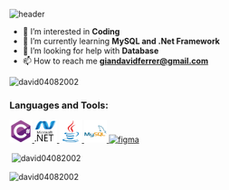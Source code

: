 ![header](https://capsule-render.vercel.app/api?type=waving&color=0:EEFF00,100:a82da8&height=400&section=header&text=Hello,%20I'm%20David&fontSize=50&animation=fadeIn)

- 👀 I’m interested in **Coding**
- 🌱 I’m currently learning **MySQL and .Net Framework**
- 🤝 I’m looking for help with **Database**
- 📫 How to reach me **giandavidferrer@gmail.com**

<p align="left"> <img src="https://komarev.com/ghpvc/?username=david04082002&label=Profile%20views&color=0e75b6&style=flat" alt="david04082002" /> </p>

<h3 align="left">Languages and Tools:</h3>
<p align="left"> <a href="https://www.w3schools.com/cs/" target="_blank" rel="noreferrer"> 
<img src="https://raw.githubusercontent.com/devicons/devicon/master/icons/csharp/csharp-original.svg" alt="csharp" width="40" height="40"/> </a> 
<a href="https://dotnet.microsoft.com/" target="_blank" rel="noreferrer"> <img src="https://raw.githubusercontent.com/devicons/devicon/master/icons/dot-net/dot-net-original-wordmark.svg" alt="dotnet" width="40" height="40"/> </a>  <a href="https://www.java.com" target="_blank" rel="noreferrer"> <img src="https://raw.githubusercontent.com/devicons/devicon/master/icons/java/java-original.svg" alt="java" width="40" height="40"/> </a> <a href="https://www.mysql.com/" target="_blank" rel="noreferrer"> <img src="https://raw.githubusercontent.com/devicons/devicon/master/icons/mysql/mysql-original-wordmark.svg" alt="mysql" width="40" height="40"/><a href="https://www.figma.com/" target="_blank" rel="noreferrer"> <img src="https://www.vectorlogo.zone/logos/figma/figma-icon.svg" alt="figma" width="40" height="40"/> </a>

<p>&nbsp;<img align="center" src="https://github-readme-stats.vercel.app/api?username=david04082002&show_icons=true&locale=en" alt="david04082002" /></p>

<p><img align="center" src="https://github-readme-streak-stats.herokuapp.com/?user=david04082002&" alt="david04082002" /></p>

<!---
David04082002/David04082002 is a ✨ special ✨ repository because its `README.md` (this file) appears on your GitHub profile.
You can click the Preview link to take a look at your changes.
--->
